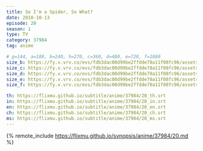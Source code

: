 ```yaml
---
title: So I'm a Spider, So What?
date: 2010-10-13
episode: 20
season: 1
type: TV
category: 37984
tag: anime

# g=144, a=180, b=240, h=270, c=360, d=480, e=720, f=1080
size_b: https://fy.v.vrv.co/evs/fdb3dac00d99be2ffdde78a11f08fc96/assets/ef07be861ef475f242df509960f1e473_4064338.mp4
size_c: https://fy.v.vrv.co/evs/fdb3dac00d99be2ffdde78a11f08fc96/assets/ef07be861ef475f242df509960f1e473_4064337.mp4
size_d: https://fy.v.vrv.co/evs/fdb3dac00d99be2ffdde78a11f08fc96/assets/ef07be861ef475f242df509960f1e473_4064338.mp4
size_e: https://fy.v.vrv.co/evs/fdb3dac00d99be2ffdde78a11f08fc96/assets/ef07be861ef475f242df509960f1e473_4064339.mp4
size_f: https://fy.v.vrv.co/evs/fdb3dac00d99be2ffdde78a11f08fc96/assets/ef07be861ef475f242df509960f1e473_4064340.mp4

th: https://flixmu.github.io/subtitle/anime/37984/20_th.srt
in: https://flixmu.github.io/subtitle/anime/37984/20_in.srt
en: https://flixmu.github.io/subtitle/anime/37984/20_en.srt
ch: https://flixmu.github.io/subtitle/anime/37984/20_ch.srt
ms: https://flixmu.github.io/subtitle/anime/37984/20_ms.srt
---
```

{% remote_include https://flixmu.github.io/synopsis/anime/37984/20.md %}
